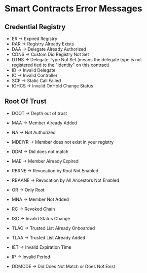 # Smart Contracts Error Messages

## Credential Registry

- ER -> Expired Registry
- RAR -> Registry Already Exists
- DAA -> Delegate Already Authorized
- CDNS -> Custom Did Registry Not Set
- DTNS -> Delegate Type Not Set (means the delegate type is not registered tied to the "identity" on this contract)
- ID -> Invalid Delegate
- IC -> Invalid Controller
- SCF -> Static Call Failed
- IOHCS -> Invalid OnHold Change Status

## Root Of Trust

- DOOT -> Depth out of trust
- MAA -> Member Already Added
- NA -> Not Authorized
- MDEIYR -> Member does not exist in your registry
- DDM -> Did does not match
- MAE -> Member Already Expired
- RBRNE -> Revocation by Root Not Enabled
- RBAANE -> Revocation by All Ancestors Not Enabled
- OR -> Only Root
- MNA -> Member Not Added
- RC -> Revoked Chain
- ISC -> Invalid Status Change

- TLAO -> Trusted List Already Onboarded
- TLAA -> Trusted List Already Added
- IET -> Invalid Expiration Time
- IP -> Invalid Period
- DDMODE -> Did Does Not Match or Does Not Exist
